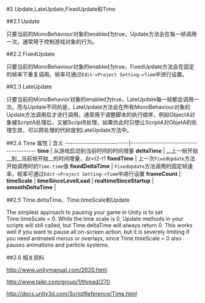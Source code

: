 #2.Update,LateUpdate,FixedUpdate和Time

##2.1 Update

只要当前的MonoBehaviour对象的enabled为true，Update方法会在每一帧调用一次。通常用于控制游戏对象的行为。

##2.2 FixedUpdate

只要当前的MonoBehaviour对象的enabled为true，FixedUpdate方法会在固定的帧率下重复调用。帧率可通过`Edit->Project Setting->Time`中进行设置。

##2.3 LateUpdate

只要当前的MonoBehavior对象的enabled为true，LateUpdate每一帧都会调用一次。而与Update不同的是，LateUpdate方法会在所有MonoBehaviour对象的Update方法调用后才进行调用。通常用于调整脚本的执行顺序，例如ObjectA对象被ScriptA处理后，又被ScriptB处理，如果你此时只想让ScriptA对ObjetA的处理生效，可以把处理的代码放到LateUpdate方法中。

##2.4 Time
   属性                      | 含义
   --------------------------|---------------------------------------
   __time__                  | 从游戏启动到当前时间的时间增量
   __deltaTime__             | __上一帧开始__到__当前帧开始__的时间增量，∆t=t2-t1
   __fixedTime__             | 上一次`FixedUpdate`方法开始调用时的`Time.time`值
   __fixedDeltaTime__        | `FixedUpdate`方法调用的固定帧速率，帧率可通过`Edit->Project Setting->Time`中进行设置
   __frameCount__            |
   __timeScale__             |
   __timeSinceLevelLoad__    |
   __realtimeSinceStartup__  |
   __smoothDeltaTime__       |

##2.5 Time.deltaTime、Time.timeScale和Update

The simplest approach to pausing your game in Unity is to set Time.timeScale = 0. While the time scale is 0, Update methods in your scripts will still called, but Time.deltaTime will always return 0. This works well if you want to pause all on-screen action, but it is severely limiting if you need animated menus or overlays, since Time.timeScale = 0 also pauses animations and particle systems.


##2.6 相关资料

http://www.unitymanual.com/2620.html

http://www.taikr.com/group/1/thread/270

http://docs.unity3d.com/ScriptReference/Time.html
